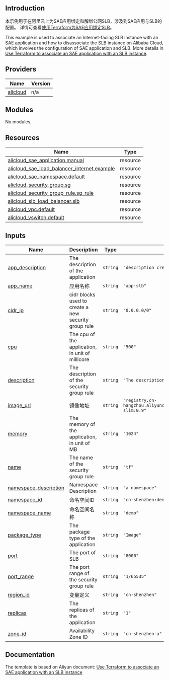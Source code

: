 ## Introduction

<!-- DOCS_DESCRIPTION_CN -->
本示例用于在阿里云上为SAE应用绑定和解绑公网SLB，涉及到SAE应用与SLB的配置。
详情可查看[使用Terraform为SAE应用绑定SLB](https://help.aliyun.com/document_detail/424337.html)。
<!-- DOCS_DESCRIPTION_CN -->

<!-- DOCS_DESCRIPTION_EN -->
This example is used to associate an Internet-facing SLB instance with an SAE application and how to disassociate the SLB instance on Alibaba Cloud, which involves the configuration of SAE application and SLB.
More details in [Use Terraform to associate an SAE application with an SLB instance](https://help.aliyun.com/document_detail/424337.html).
<!-- DOCS_DESCRIPTION_EN -->

<!-- BEGIN_TF_DOCS -->
## Providers

| Name | Version |
|------|---------|
| <a name="provider_alicloud"></a> [alicloud](#provider\_alicloud) | n/a |

## Modules

No modules.

## Resources

| Name | Type |
|------|------|
| [alicloud_sae_application.manual](https://registry.terraform.io/providers/aliyun/alicloud/latest/docs/resources/sae_application) | resource |
| [alicloud_sae_load_balancer_internet.example](https://registry.terraform.io/providers/aliyun/alicloud/latest/docs/resources/sae_load_balancer_internet) | resource |
| [alicloud_sae_namespace.default](https://registry.terraform.io/providers/aliyun/alicloud/latest/docs/resources/sae_namespace) | resource |
| [alicloud_security_group.sg](https://registry.terraform.io/providers/aliyun/alicloud/latest/docs/resources/security_group) | resource |
| [alicloud_security_group_rule.sg_rule](https://registry.terraform.io/providers/aliyun/alicloud/latest/docs/resources/security_group_rule) | resource |
| [alicloud_slb_load_balancer.slb](https://registry.terraform.io/providers/aliyun/alicloud/latest/docs/resources/slb_load_balancer) | resource |
| [alicloud_vpc.default](https://registry.terraform.io/providers/aliyun/alicloud/latest/docs/resources/vpc) | resource |
| [alicloud_vswitch.default](https://registry.terraform.io/providers/aliyun/alicloud/latest/docs/resources/vswitch) | resource |

## Inputs

| Name | Description | Type | Default | Required |
|------|-------------|------|---------|:--------:|
| <a name="input_app_description"></a> [app\_description](#input\_app\_description) | The description of the application | `string` | `"description created by Terraform"` | no |
| <a name="input_app_name"></a> [app\_name](#input\_app\_name) | 应用名称 | `string` | `"app-slb"` | no |
| <a name="input_cidr_ip"></a> [cidr\_ip](#input\_cidr\_ip) | cidr blocks used to create a new security group rule | `string` | `"0.0.0.0/0"` | no |
| <a name="input_cpu"></a> [cpu](#input\_cpu) | The cpu of the application, in unit of millicore | `string` | `"500"` | no |
| <a name="input_description"></a> [description](#input\_description) | The description of the security group rule | `string` | `"The description of the security group rule"` | no |
| <a name="input_image_url"></a> [image\_url](#input\_image\_url) | 镜像地址 | `string` | `"registry.cn-hangzhou.aliyuncs.com/google_containers/nginx-slim:0.9"` | no |
| <a name="input_memory"></a> [memory](#input\_memory) | The memory of the application, in unit of MB | `string` | `"1024"` | no |
| <a name="input_name"></a> [name](#input\_name) | The name of the security group rule | `string` | `"tf"` | no |
| <a name="input_namespace_description"></a> [namespace\_description](#input\_namespace\_description) | Namespace Description | `string` | `"a namespace"` | no |
| <a name="input_namespace_id"></a> [namespace\_id](#input\_namespace\_id) | 命名空间ID | `string` | `"cn-shenzhen:demo"` | no |
| <a name="input_namespace_name"></a> [namespace\_name](#input\_namespace\_name) | 命名空间名称 | `string` | `"demo"` | no |
| <a name="input_package_type"></a> [package\_type](#input\_package\_type) | The package type of the application | `string` | `"Image"` | no |
| <a name="input_port"></a> [port](#input\_port) | The port of SLB | `string` | `"8000"` | no |
| <a name="input_port_range"></a> [port\_range](#input\_port\_range) | The port range of the security group rule | `string` | `"1/65535"` | no |
| <a name="input_region_id"></a> [region\_id](#input\_region\_id) | 变量定义 | `string` | `"cn-shenzhen"` | no |
| <a name="input_replicas"></a> [replicas](#input\_replicas) | The replicas of the application | `string` | `"1"` | no |
| <a name="input_zone_id"></a> [zone\_id](#input\_zone\_id) | Availability Zone ID | `string` | `"cn-shenzhen-a"` | no |
<!-- END_TF_DOCS -->

## Documentation
<!-- docs-link --> 

The template is based on Aliyun document: [Use Terraform to associate an SAE application with an SLB instance](https://help.aliyun.com/document_detail/424337.html) 

<!-- docs-link --> 